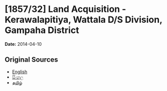 # [1857/32] Land Acquisition - Kerawalapitiya, Wattala D/S Division, Gampaha District

**Date:** 2014-04-10

## Original Sources

- [English](https://documents.gov.lk/view/extra-gazettes/2014/4/1857-32_E.pdf)
- [සිංහල](https://documents.gov.lk/view/extra-gazettes/2014/4/1857-32_S.pdf)
- [தமிழ்](https://documents.gov.lk/view/extra-gazettes/2014/4/1857-32_T.pdf)
